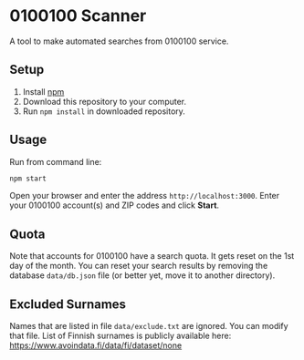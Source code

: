 # 0100100 Scanner

A tool to make automated searches from 0100100 service.

## Setup

 1. Install [npm](https://www.npmjs.com/get-npm)
 1. Download this repository to your computer.
 1. Run `npm install` in downloaded repository.

## Usage

Run from command line:

```bash
npm start
```

Open your browser and enter the address `http://localhost:3000`.
Enter your 0100100 account(s) and ZIP codes and click **Start**.

## Quota

Note that accounts for 0100100 have a search quota. It gets reset on the 1st day of the month.
You can reset your search results by removing the database `data/db.json` file (or better yet,
move it to another directory).

## Excluded Surnames

Names that are listed in file `data/exclude.txt` are ignored. You can modify that file.
List of Finnish surnames is publicly available here: https://www.avoindata.fi/data/fi/dataset/none
